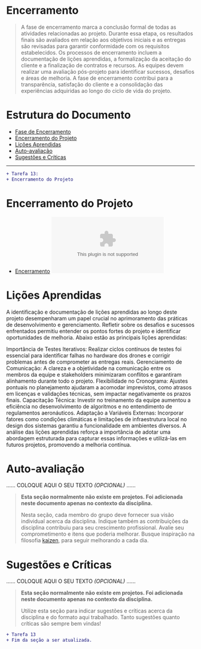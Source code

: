 # Encerramento

> A fase de encerramento marca a conclusão formal de todas as atividades relacionadas ao projeto. 
> Durante essa etapa, os resultados finais são avaliados em relação aos objetivos iniciais e as entregas são revisadas para garantir conformidade com os requisitos estabelecidos. 
> Os processos de encerramento incluem a documentação de lições aprendidas, a formalização da aceitação do cliente e a finalização de contratos e recursos. 
> As equipes devem realizar uma avaliação pós-projeto para identificar sucessos, desafios e áreas de melhoria. 
> A fase de encerramento contribui para a transparência, satisfação do cliente e a consolidação das experiências adquiridas ao longo do ciclo de vida do projeto.

# Estrutura do Documento

- [Fase de Encerramento](#encerramento)
- [Encerramento do Projeto](#encerramento-do-projeto)
- [Lições Aprendidas](#lições-aprendidas)
- [Auto-avaliação](#auto)
- [Sugestões e Críticas](#sugestões-e-críticas)

----
```diff
+ Tarefa 13:
+ Encerramento do Projeto
```


# Encerramento do Projeto

- [Encerramento](docs/05-encerramento/image/)
![Matriz RACI](images/encerramento(1).docx)

# Lições Aprendidas 

A identificação e documentação de lições aprendidas ao longo deste projeto desempenharam um papel crucial no aprimoramento das práticas de desenvolvimento e gerenciamento. Refletir sobre os desafios e sucessos enfrentados permitiu entender os pontos fortes do projeto e identificar oportunidades de melhoria. Abaixo estão as principais lições aprendidas:

Importância de Testes Iterativos: Realizar ciclos contínuos de testes foi essencial para identificar falhas no hardware dos drones e corrigir problemas antes de comprometer as entregas reais.
Gerenciamento de Comunicação: A clareza e a objetividade na comunicação entre os membros da equipe e stakeholders minimizaram conflitos e garantiram alinhamento durante todo o projeto.
Flexibilidade no Cronograma: Ajustes pontuais no planejamento ajudaram a acomodar imprevistos, como atrasos em licenças e validações técnicas, sem impactar negativamente os prazos finais.
Capacitação Técnica: Investir no treinamento da equipe aumentou a eficiência no desenvolvimento de algoritmos e no entendimento de regulamentos aeronáuticos.
Adaptação a Variáveis Externas: Incorporar fatores como condições climáticas e limitações de infraestrutura local no design dos sistemas garantiu a funcionalidade em ambientes diversos.
A análise das lições aprendidas reforça a importância de adotar uma abordagem estruturada para capturar essas informações e utilizá-las em futuros projetos, promovendo a melhoria contínua.

# Auto-avaliação

......  COLOQUE AQUI O SEU TEXTO *(OPCIONAL)* ......

> **Esta seção normalmente não existe em projetos. Foi adicionada neste documento apenas no contexto da disciplina.**
>
> Nesta seção, cada membro do grupo deve fornecer sua visão individual acerca da disciplina.
> Indique também as contribuições da disciplina contribuiu para seu crescimento profissional.
> Avalie seu comprometimento e itens que poderia melhorar.
> Busque inspiração na filosofia [kaizen](https://pt.wikipedia.org/wiki/Kaizen), para seguir melhorando a cada dia.


# Sugestões e Críticas

......  COLOQUE AQUI O SEU TEXTO *(OPCIONAL)* ......

> **Esta seção normalmente não existe em projetos. Foi adicionada neste documento apenas no contexto da disciplina.**
>
> Utilize esta seção para indicar sugestões e críticas acerca da disciplina e do formato aqui trabalhado.
> Tanto sugestões quanto críticas são sempre bem vindas!


```diff
+ Tarefa 13
+ Fim da seção a ser atualizada.
```


